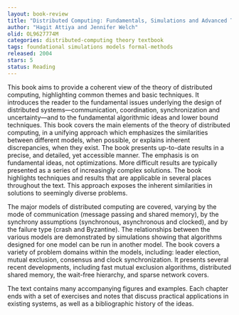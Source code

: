 ```yaml
---
layout: book-review
title: "Distributed Computing: Fundamentals, Simulations and Advanced Topics"
author: "Hagit Attiya and Jennifer Welch"
olid: OL9627774M
categories: distributed-computing theory textbook
tags: foundational simulations models formal-methods
released: 2004
stars: 5
status: Reading
---
```


This book aims to provide a coherent view of the theory of distributed computing, highlighting common themes and basic techniques. It introduces the reader to the fundamental issues underlying the design of distributed systems—communication, coordination, synchronization and uncertainty—and to the fundamental algorithmic ideas and lower bound techniques.
This book covers the main elements of the theory of distributed computing, in a unifying approach which emphasizes the similarities between different models, when possible, or explains inherent discrepancies, when they exist. The book presents up-to-date results in a precise, and detailed, yet accessible manner. The emphasis is on fundamental ideas, not optimizations. More difficult results are typically presented as a series of increasingly complex solutions. The book highlights techniques and results that are applicable in several places throughout the text. This approach exposes the inherent similarities in solutions to seemingly diverse problems.

The major models of distributed computing are covered, varying by the mode of communication (message passing and shared memory), by the synchrony assumptions (synchronous, asynchronous and clocked), and by the failure type (crash and Byzantine). The relationships between the various models are demonstrated by simulations showing that algorithms designed for one model can be run in another model. The book covers a variety of problem domains within the models, including: leader election, mutual exclusion, consensus and clock synchronization. It presents several recent developments, including fast mutual exclusion algorithms, distributed shared memory, the wait-free hierarchy, and sparse network covers.

The text contains many accompanying figures and examples. Each chapter ends with a set of exercises and notes that discuss practical applications in existing systems, as well as a bibliographic history of the ideas.
